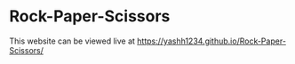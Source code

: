 # Rock-Paper-Scissors
This website can be viewed live at https://yashh1234.github.io/Rock-Paper-Scissors/
